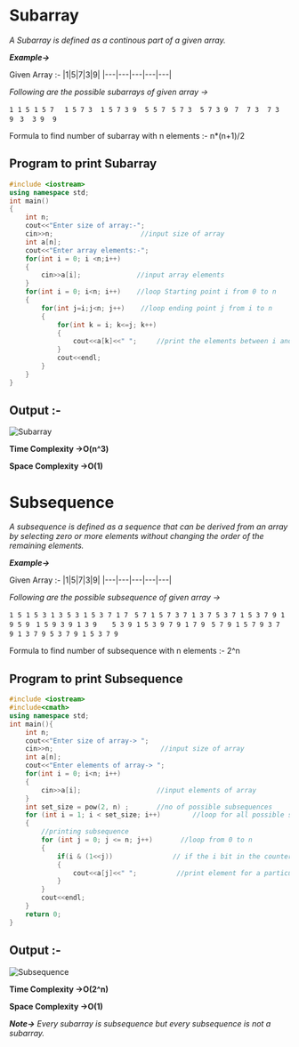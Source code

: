 # Subarray 
*A Subarray is defined as a continous part of a given array.*

***Example->***

Given Array :- 
|1|5|7|3|9|
|---|---|---|---|---|
 
*Following are the possible subarrays of given array ->*

`1`&nbsp;&nbsp;`1 5`&nbsp;&nbsp;`1 5 7 ` &nbsp;&nbsp;`1 5 7 3 `&nbsp;&nbsp;`1 5 7 3 9 `&nbsp;&nbsp;`5`&nbsp;&nbsp;`5 7`&nbsp;&nbsp; `5 7 3 `&nbsp;&nbsp;`5 7 3 9`&nbsp;&nbsp; `7 `&nbsp;&nbsp;`7 3 `&nbsp;&nbsp;`7 3 9`&nbsp;&nbsp; `3 `&nbsp;&nbsp;`3 9 `&nbsp;&nbsp;`9 `

Formula to find number of subarray with n elements :- n*(n+1)/2

## Program to print Subarray
```cpp
#include <iostream>
using namespace std;
int main()
{
    int n;
    cout<<"Enter size of array:-";
    cin>>n;                      //input size of array
    int a[n];
    cout<<"Enter array elements:-";
    for(int i = 0; i <n;i++)
    {
        cin>>a[i];              //input array elements
    }
    for(int i = 0; i<n; i++)    //loop Starting point i from 0 to n
    {
        for(int j=i;j<n; j++)    //loop ending point j from i to n
        {
            for(int k = i; k<=j; k++)
            {
                cout<<a[k]<<" ";     //print the elements between i and j 
            }
            cout<<endl;
        }
    }
}
```
## Output :-
![Subarray](https://user-images.githubusercontent.com/70843941/140601332-79d716b9-1910-4d1a-9117-1c1dd0388c73.png)

**Time Complexity ->O(n^3)**

**Space Complexity ->O(1)**

# Subsequence
*A subsequence is defined as a sequence that can be derived from an array by selecting zero or more elements without changing the order of the remaining elements.*

***Example->***

Given Array :- 
|1|5|7|3|9|
|---|---|---|---|---|

*Following are the possible subsequence of given array ->*

`1`&nbsp;&nbsp;`5`&nbsp;&nbsp;`1 5`&nbsp;&nbsp;`3`&nbsp;&nbsp;`1 3`&nbsp;&nbsp;`5 3`&nbsp;&nbsp;`1 5 3`&nbsp;&nbsp;`7`&nbsp;&nbsp;`1 7`&nbsp;&nbsp;
`5 7`&nbsp;&nbsp;`1 5 7`&nbsp;&nbsp;`3 7`&nbsp;&nbsp;`1 3 7`&nbsp;&nbsp;`5 3 7`&nbsp;&nbsp;`1 5 3 7`&nbsp;&nbsp;`9`&nbsp;&nbsp;`1 9`&nbsp;&nbsp;`5 9`&nbsp;&nbsp;
`1 5 9`&nbsp;&nbsp;`3 9`&nbsp;&nbsp;`1 3 9`&nbsp;&nbsp;&nbsp;&nbsp;&nbsp;&nbsp;
`5 3 9`&nbsp;&nbsp;`1 5 3 9`&nbsp;&nbsp;`7 9`&nbsp;&nbsp;`1 7 9`&nbsp;&nbsp;
`5 7 9`&nbsp;&nbsp;`1 5 7 9`&nbsp;&nbsp;`3 7 9`&nbsp;&nbsp;`1 3 7 9`&nbsp;&nbsp;`5 3 7 9`&nbsp;&nbsp;`1 5 3 7 9`

Formula to find number of subsequence with n elements :- 2^n

## Program to print Subsequence
```cpp
#include <iostream>
#include<cmath>
using namespace std;
int main(){
    int n;
    cout<<"Enter size of array-> ";
    cin>>n;                           //input size of array
    int a[n];
    cout<<"Enter elements of array-> ";
    for(int i = 0; i<n; i++)
    {
        cin>>a[i];                   //input elements of array
    }
    int set_size = pow(2, n) ;       //no of possible subsequences
    for (int i = 1; i < set_size; i++)        //loop for all possible subsequences
    {
        //printing subsequence
        for (int j = 0; j <= n; j++)       //loop from 0 to n 
        {
            if(i & (1<<j))               // if the i bit in the counter is set 
            {
                cout<<a[j]<<" ";          //print element for a particular subsequences.
            }
        }
        cout<<endl;
    }
    return 0;
}
```
## Output :-
![Subsequence](https://user-images.githubusercontent.com/70843941/140635880-4d485767-49b8-45bb-aa1b-f4ec06438e32.png)

**Time Complexity ->O(2^n)**

**Space Complexity ->O(1)**

***Note->***
*Every subarray is subsequence but every subsequence is not a subarray.*
